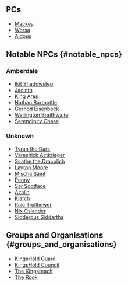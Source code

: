 PCs
---

-   [Mackey](Mackey "wikilink")
-   [Worsa](Worza "wikilink")
-   [Aldous](Aldous "wikilink")

Notable NPCs {#notable_npcs}
------------

### Amberdale

-   [Ikit Shadowstep](Ikit_Shadowstep "wikilink")
-   [Jacinth](Jacinth "wikilink")
-   [King Ares](The_King "wikilink")
-   [Nathan Bartbottle](Nathan_Bartbottle "wikilink")
-   [Gernod Eisenbock](Gernod_Eisenbock "wikilink")
-   [Wellington Braithwaite](Wellington_Braithwaite "wikilink")
-   [Serendipity Chase](Serendipity_Chase "wikilink")

### Unknown

-   [Tyran the Dark](Tyran_the_Dark "wikilink")
-   [Vareshick Actkrieger](Vareshick_Actkrieger "wikilink")
-   [Scathe the Dracolich](Scathe "wikilink")
-   [Layton Moore](Layton_Moore "wikilink")
-   [Mischa Saint](Mischa_Saint "wikilink")
-   [Penny](Penny "wikilink")
-   [Sar Sootface](Sar_Sootface "wikilink")
-   [Azalin](Azalin "wikilink")
-   [Klarch](Klarch "wikilink")
-   [Raic Trollhewer](Raic_Trollhewer "wikilink")
-   [Nix Osiander](Nix_Osiander "wikilink")
-   [Sidderous Siddartha](Sidderous_Siddartha "wikilink")

Groups and Organisations {#groups_and_organisations}
------------------------

-   [KingsHold Guard](KingsHold_Guard "wikilink")
-   [KingsHold Council](KingsHold_Council "wikilink")
-   [The Kingsreach](The_Kingsreach "wikilink")
-   [The Rook](The_Rook "wikilink")
